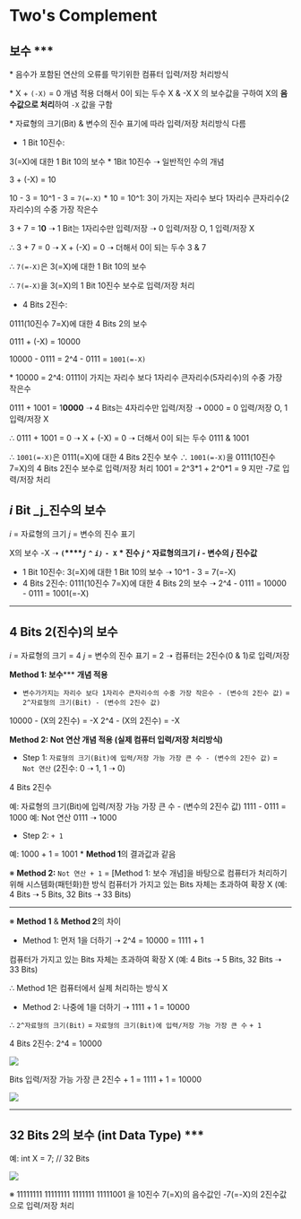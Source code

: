 # Two's Complement

## 보수 \*\*\*

\* 음수가 포함된 연산의 오류를 막기위한 컴퓨터 입력/저장 처리방식

\* X + `(-X)` = 0 개념 적용
더해서 0이 되는 두수 X & -X
X 의 보수값을 구하여 X의 **음수값으로 처리**하여 `-X` 값을 구함

\* 자료형의 크기(Bit) & 변수의 진수 표기에 따라 입력/저장 처리방식 다름

*   1 Bit 10진수:

3(=X)에 대한 1 Bit 10의 보수 \* 1Bit 10진수 ➝ 일반적인 수의 개념

3 + (-X) = 10

10 - 3 = 10^1 - 3 = `7(=-X)`
\* 10 = 10^1: 3이 가지는 자리수 보다 1자리수 큰자리수(2자리수)의 수중 가장 작은수

3 + 7 = 1**0** ➝ 1 Bit는 1자리수만 입력/저장 ➝ 0 입력/저장 O, 1 입력/저장 X

∴ 3 + 7 = 0 ➝ X + (-X) = 0 ➝ 더해서 0이 되는 두수 3 & 7

∴ `7(=-X)`은 3(=X)에 대한 1 Bit 10의 보수

∴ `7(=-X)`을 3(=X)의 1 Bit 10진수 보수로 입력/저장 처리

*   4 Bits 2진수:

0111(10진수 7=X)에 대한 4 Bits 2의 보수

0111 + (-X) = 10000

10000 - 0111 = 2^4 - 0111 = `1001(=-X)`

\* 10000 = 2^4: 0111이 가지는 자리수 보다 1자리수 큰자리수(5자리수)의 수중 가장 작은수

0111 + 1001 = 1**0000** ➝ 4 Bits는 4자리수만 입력/저장 ➝ 0000 = 0 입력/저장 O, 1 입력/저장 X

∴ 0111 + 1001 = 0 ➝ X + (-X) = 0 ➝ 더해서 0이 되는 두수 0111 & 1001

∴ `1001(=-X)`은 0111(=X)에 대한 4 Bits 2진수 보수
∴ `1001(=-X)`을 0111(10진수 7=X)의 4 Bits 2진수 보수로 입력/저장 처리
1001 = 2^3\*1 + 2^0\*1 = 9 지만 -7로 입력/저장 처리

## _i_ Bit _j_진수의 보수
_i_ = 자료형의 크기
_j_ = 변수의 진수 표기

X의 보수 -X
➝ **`(`****_`j`_** **`^`** **_`i)`_** **`- X`** **\* 진수** **_j_** **^ 자료형의크기** **_i_** **\- 변수의** **_j_** **진수값**

*   1 Bit 10진수: 3(=X)에 대한 1 Bit 10의 보수 ➝ 10^1 - 3 = 7(=-X)
*   4 Bits 2진수: 0111(10진수 7=X)에 대한 4 Bits 2의 보수 ➝ 2^4 - 0111 = 10000 - 0111 = 1001(=-X)

* * *

## 4 Bits 2(진수)의 보수

_i_ = 자료형의 크기 = 4
_j_ = 변수의 진수 표기 = 2 ➝ 컴퓨터는 2진수(0 & 1)로 입력/저장

**Method 1: 보수**\*\*\* **개념 적용**

*   `변수가가지는 자리수 보다 1자리수 큰자리수의 수중 가장 작은수 - (변수의 2진수 값)`
\= `2^자료형의 크기(Bit) - (변수의 2진수 값)`

10000 - (X의 2진수) = -X
2^4 - (X의 2진수) = -X

**Method 2: Not 연산 개념 적용 (실제 컴퓨터 입력/저장 처리방식)**

*   Step 1: `자료형의 크기(Bit)에 입력/저장 가능 가장 큰 수 - (변수의 2진수 값)`
\= `Not 연산` (2진수: 0 ➝ 1, 1 ➝ 0)

4 Bits 2진수

예: 자료형의 크기(Bit)에 입력/저장 가능 가장 큰 수 - (변수의 2진수 값)
1111 - 0111 = 1000
예: Not 연산
0111 ➝ 1000

*   Step 2: `+ 1`

예: 1000 + 1 = 1001 \* **Method 1**의 결과값과 같음

※ **Method 2:** `Not 연산 + 1`
\= \[Method 1: 보수 개념\]을 바탕으로 컴퓨터가 처리하기위해 시스템화(패턴화)한 방식
컴퓨터가 가지고 있는 Bits 자체는 초과하여 확장 X (예: 4 Bits ➝ 5 Bits, 32 Bits ➝ 33 Bits)

* * *

※ **Method 1** & **Method 2**의 차이

*   Method 1: 먼저 1을 더하기 ➝ 2^4 = 10000 = 1111 + 1

컴퓨터가 가지고 있는 Bits 자체는 초과하여 확장 X (예: 4 Bits ➝ 5 Bits, 32 Bits ➝ 33 Bits)

∴ Method 1은 컴퓨터에서 실제 처리하는 방식 X

*   Method 2: 나중에 1을 더하기 ➝ 1111 + 1 = 10000

∴ `2^자료형의 크기(Bit)` = `자료형의 크기(Bit)에 입력/저장 가능 가장 큰 수` `+ 1`

4 Bits 2진수: 2^4 = 10000

![](https://t9003081320.p.clickup-attachments.com/t9003081320/31689bb2-d903-4717-9baf-d1250d905aef/Picture1.png)

Bits 입력/저장 가능 가장 큰 2진수 + 1 = 1111 + 1 = 10000

![](https://t9003081320.p.clickup-attachments.com/t9003081320/e288d2a0-9b16-481c-94a9-a6dec5236f8f/Picture2.png)

* * *

## 32 Bits 2의 보수 (int Data Type) \*\*\*

예: int X = 7; // 32 Bits

![](https://t9003081320.p.clickup-attachments.com/t9003081320/ab484cf3-7f0e-4e0c-a6bf-29bf959f9252/Picture1.png)

※ 11111111 11111111 1111111 11111001 을
10진수 7(=X)의 음수값인 -7(=-X)의 2진수값으로 입력/저장 처리